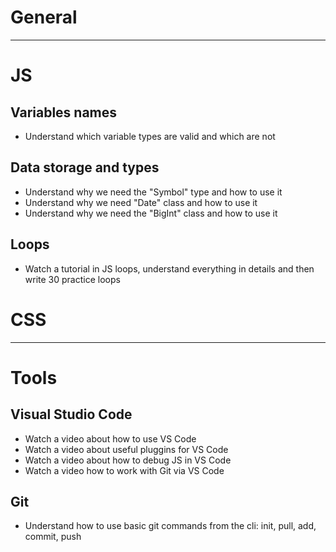 # General
---

# JS
## Variables names
- Understand which variable types are valid and which are not

## Data storage and types

- Understand why we need the "Symbol" type and how to use it
- Understand why we need "Date" class and how to use it
- Understand why we need the "BigInt" class and how to use it

## Loops
- Watch a tutorial in JS loops, understand everything in details and then write 30 practice loops

# CSS
---

# Tools
## Visual Studio Code
- Watch a video about how to use VS Code
- Watch a video about useful pluggins for VS Code
- Watch a video about how to debug JS in VS Code 
- Watch a video how to work with Git via VS Code

## Git
- Understand how to use basic git commands from the cli: init, pull, add, commit, push